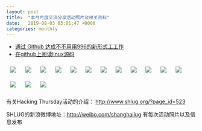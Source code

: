 ```yaml
---
layout: post
title:  "本月月度交流分享活动照片及相关资料"
date:   2019-08-03 03:01:47 +0000
categories: monthly
---
```


- [通过 Github 达成不不用用996的新形式工工作](https://github.com/shanghailug/res2019q3/raw/j803.monthly/github_story.pdf)
- [在github上阅读linux源码](http://blog.shell909090.org/slides/md/kernel-read.html)

[<img style='margin:10px;' src='/res2019q3/j803.monthly/j801_1922_1800+08.1920p.jpg'>](/res2019q3/j803.monthly/j801_1922_1800+08.JPG)
[<img style='margin:10px;' src='/res2019q3/j803.monthly/j801_1933_3400+08.1920p.jpg'>](/res2019q3/j803.monthly/j801_1933_3400+08.JPG)
[<img style='margin:10px;' src='/res2019q3/j803.monthly/j801_1941_2900+08.1920p.jpg'>](/res2019q3/j803.monthly/j801_1941_2900+08.JPG)
[<img style='margin:10px;' src='/res2019q3/j803.monthly/j801_1942_5500+08.1920p.jpg'>](/res2019q3/j803.monthly/j801_1942_5500+08.JPG)
[<img style='margin:10px;' src='/res2019q3/j803.monthly/j801_1943_5000+08.1920p.jpg'>](/res2019q3/j803.monthly/j801_1943_5000+08.JPG)
[<img style='margin:10px;' src='/res2019q3/j803.monthly/j801_1945_0700+08.1920p.jpg'>](/res2019q3/j803.monthly/j801_1945_0700+08.JPG)
[<img style='margin:10px;' src='/res2019q3/j803.monthly/j801_1947_2400+08.1920p.jpg'>](/res2019q3/j803.monthly/j801_1947_2400+08.JPG)
[<img style='margin:10px;' src='/res2019q3/j803.monthly/j801_2027_4200+08.1920p.jpg'>](/res2019q3/j803.monthly/j801_2027_4200+08.JPG)
[<img style='margin:10px;' src='/res2019q3/j803.monthly/j801_2031_4500+08.1920p.jpg'>](/res2019q3/j803.monthly/j801_2031_4500+08.JPG)
[<img style='margin:10px;' src='/res2019q3/j803.monthly/j801_2037_5300+08.1920p.jpg'>](/res2019q3/j803.monthly/j801_2037_5300+08.JPG)
[<img style='margin:10px;' src='/res2019q3/j803.monthly/j801_2055_2000+08.1920p.jpg'>](/res2019q3/j803.monthly/j801_2055_2000+08.JPG)
[<img style='margin:10px;' src='/res2019q3/j803.monthly/j801_2112_2300+08.1920p.jpg'>](/res2019q3/j803.monthly/j801_2112_2300+08.JPG)
[<img style='margin:10px;' src='/res2019q3/j803.monthly/j801_2120_4300+08.1920p.jpg'>](/res2019q3/j803.monthly/j801_2120_4300+08.JPG)
[<img style='margin:10px;' src='/res2019q3/j803.monthly/j801_2134_2100+08.1920p.jpg'>](/res2019q3/j803.monthly/j801_2134_2100+08.JPG)
[<img style='margin:10px;' src='/res2019q3/j803.monthly/j801_2135_2500+08.1920p.jpg'>](/res2019q3/j803.monthly/j801_2135_2500+08.JPG)

有关Hacking Thursday活动的介绍：
http://www.shlug.org/?page_id=523

SHLUG的新浪微博地址：http://weibo.com/shanghailug 有每次活动照片以及信息发布


